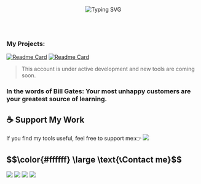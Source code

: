 <p align="center">
  <img src="https://readme-typing-svg.demolab.com?font=JetBrains+Mono&size=32&duration=4000&pause=1000&color=1bad17&center=true&vCenter=true&width=600&lines=Hey+there%2C+I'm+monsmain!;Welcome+To+My+GitHub+Universe!;a+Developer+Interested...;In+Tools+And+Ethical+Testing." alt="Typing SVG" /> 
</p><br><br/>  

### My Projects:
[![Readme Card](https://github-readme-stats.vercel.app/api/pin/?username=monsmain&repo=sms-bomber-iran)](https://github.com/monsmain/sms-bomber-iran)
[![Readme Card](https://github-readme-stats.vercel.app/api/pin/?username=monsmain&repo=ighack)](https://github.com/monsmain/ighack)
> This account is under active development and new tools are coming soon.

### In the words of Bill Gates: Your most unhappy customers are your greatest source of learning.

## ☕ Support My Work

If you find my tools useful, feel free to support me:👉
  <a href="https://monsmain.carrd.co"><img src="https://img.shields.io/badge/Donate?logo=%E2%9D%A4%EF%B8%8F&link=https%3A%2F%2Fmonsmain.carrd.co" /></a>


<h2 align="left">$$\color{#ffffff} \large \text{📞Contact me}$$</h2>

<p align="left">
  <a href="https://github.com/monsmain"><img src="https://img.shields.io/badge/GitHub-181717?style=for-the-badge&logo=github&logoColor=white" /></a>
  <a href="https://t.me/monsmain"><img src="https://img.shields.io/badge/Telegram-26A5E4?style=for-the-badge&logo=telegram&logoColor=white" /></a>
  <a href="https://instagram.com"><img src="https://img.shields.io/badge/Instagram-E4405F?style=for-the-badge&logo=instagram&logoColor=white" /></a>
  <a href="https://x.com"><img src="https://img.shields.io/badge/Twitter-1DA1F2?style=for-the-badge&logo=x&logoColor=white" /></a>
</p>
